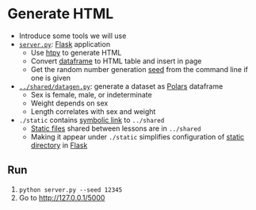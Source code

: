 # Generate HTML

<p id="terms"></p>

-   Introduce some tools we will use
-   [`server.py`](server.py): [Flask][flask] application
    -   Use [htpy][htpy] to generate HTML
    -   Convert [dataframe](g:dataframe) to HTML table and insert in page
    -   Get the random number generation [seed](g:rng-seed) from the command line if one is given
-   [`../shared/datagen.py`](../shared/datagen.py): generate a dataset as [Polars][polars] dataframe
    -   Sex is female, male, or indeterminate
    -   Weight depends on sex
    -   Length correlates with sex and weight
-   `./static` contains [symbolic link](g:symlink) to `../shared`
    -   [Static files](g:static-file) shared between lessons are in `../shared`
    -   Making it appear under `./static` simplifies configuration of [static directory](g:static-dir) in [Flask][flask]

## Run

1.  `python server.py --seed 12345`
1.  Go to <http://127.0.0.1/5000>

[flask]: https://flask.palletsprojects.com/
[htpy]: https://htpy.dev/
[polars]: https://pola.rs/
